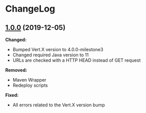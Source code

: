 # ChangeLog

## [1.0.0](https://gitlab.fokus.fraunhofer.de/viaduct/metrics/metrics-url-checker/-/tags/1.0.0) (2019-12-05)

**Changed:**
* Bumped Vert.X version to 4.0.0-milestone3
* Changed required Java version to 11
* URLs are checked with a HTTP HEAD instead of GET request

**Removed:**
* Maven Wrapper
* Redeploy scripts

**Fixed:**
* All errors related to the Vert.X version bump
